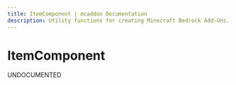 ```yaml
---
title: ItemComponent | mcaddon Documentation
description: Utility functions for creating Minecraft Bedrock Add-Ons.
---
```


# ItemComponent

UNDOCUMENTED
